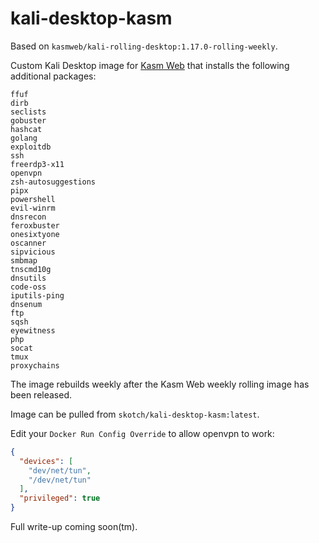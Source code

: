 # kali-desktop-kasm


Based on `kasmweb/kali-rolling-desktop:1.17.0-rolling-weekly`.

Custom Kali Desktop image for [Kasm Web](https://kasmweb.com/) that installs the following additional packages:

```
ffuf
dirb
seclists
gobuster
hashcat
golang
exploitdb
ssh
freerdp3-x11
openvpn
zsh-autosuggestions
pipx
powershell
evil-winrm
dnsrecon
feroxbuster
onesixtyone
oscanner
sipvicious
smbmap
tnscmd10g
dnsutils
code-oss
iputils-ping
dnsenum
ftp
sqsh
eyewitness
php
socat
tmux
proxychains
```

The image rebuilds weekly after the Kasm Web weekly rolling image has been released.

Image can be pulled from `skotch/kali-desktop-kasm:latest`.

Edit your `Docker Run Config Override` to allow openvpn to work:

```json
{
  "devices": [
    "dev/net/tun",
    "/dev/net/tun"
  ],
  "privileged": true
}
```

Full write-up coming soon(tm).